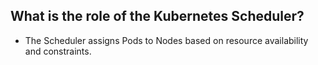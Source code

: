 ## What is the role of the Kubernetes Scheduler?
  - The Scheduler assigns Pods to Nodes based on resource availability and constraints.
